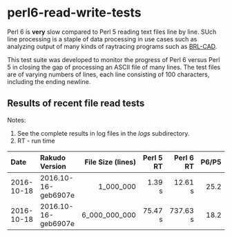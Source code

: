 # perl6-read-write-tests ##

Perl 6 is **very** slow compared to Perl 5 reading text files line by line.
SUch line processing is a staple of data processing in use cases such as
analyzing output of many kinds of raytracing programs such as [BRL-CAD](http://brlcad.org).

This test suite was developed to monitor the progress of Perl 6 versus Perl 5 in closing
the gap of processing an ASCII file of many lines.  The test files are of varying
numbers of lines, each line consisting of 100 characters, including the ending newline.

## Results of recent file read tests

Notes:

1. See the complete results in log files in the _logs_ subdirectory.
1. RT - run time

| Date       | Rakudo Version      | File Size (lines) | Perl 5 RT | Perl 6 RT | P6/P5 |
| :---       | :---                | ---:              | ---:      | ---:      | ---:  |
| 2016-10-18 | 2016.10-16-geb6907e |      1_000_000    |    1.39 s |  12.61 s  | 25.2  |
| 2016-10-18 | 2016.10-16-geb6907e |  6_000_000_000    |   75.47 s | 737.63 s  | 18.2  |
